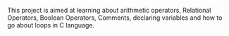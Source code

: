 This project is aimed at learning about arithmetic operators, Relational Operators, Boolean Operators, Comments, declaring variables and how to go about loops in C language.
